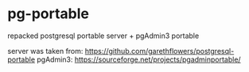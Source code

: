 # pg-portable
repacked postgresql portable server + pgAdmin3 portable

server was taken from: https://github.com/garethflowers/postgresql-portable
pgAdmin3: https://sourceforge.net/projects/pgadminportable/
